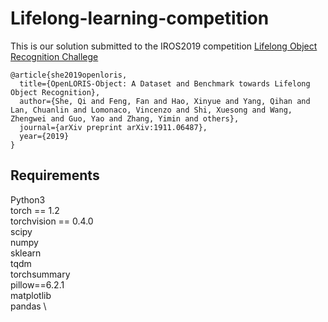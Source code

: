 # Lifelong-learning-competition
This is our solution submitted to the IROS2019 competition [Lifelong Object Recognition Challege](https://lifelong-robotic-vision.github.io/competition/Object-Recognition.html)
```
@article{she2019openloris,
  title={OpenLORIS-Object: A Dataset and Benchmark towards Lifelong Object Recognition},
  author={She, Qi and Feng, Fan and Hao, Xinyue and Yang, Qihan and Lan, Chuanlin and Lomonaco, Vincenzo and Shi, Xuesong and Wang, Zhengwei and Guo, Yao and Zhang, Yimin and others},
  journal={arXiv preprint arXiv:1911.06487},
  year={2019}
}
```
## Requirements
Python3 \
torch == 1.2 \
torchvision == 0.4.0 \
scipy \
numpy \
sklearn \
tqdm \
torchsummary \
pillow==6.2.1 \
matplotlib \
pandas \

